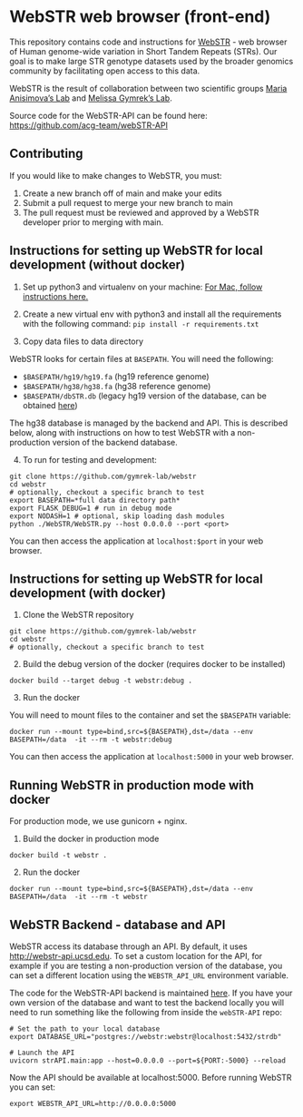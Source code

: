 # WebSTR web browser (front-end)

This repository contains code and instructions for [WebSTR](http://webstr.ucsd.edu/) - web browser of Human genome-wide variation in Short Tandem Repeats (STRs). Our goal is to make large STR genotype datasets used by the broader genomics community by facilitating open access to this data.

WebSTR is the result of collaboration between two scientific groups [Maria Anisimova’s Lab](https://github.com/acg-team) and [Melissa Gymrek’s Lab](https://github.com/gymrek-lab).

Source code for the WebSTR-API can be found here: https://github.com/acg-team/webSTR-API

## Contributing

If you would like to make changes to WebSTR, you must:
1. Create a new branch off of main and make your edits
2. Submit a pull request to merge your new branch to main
3. The pull request must be reviewed and approved by a WebSTR developer prior to merging with main.

## Instructions for setting up WebSTR for local development (without docker)

1. Set up python3 and virtualenv on your machine:
[For Mac, follow instructions here.](https://gist.github.com/pandafulmanda/730a9355e088a9970b18275cb9eadef3)

2. Create a new virtual env with python3 and install all the requirements with the following command:
`pip install -r requirements.txt`

3. Copy data files to data directory

WebSTR looks for certain files at `BASEPATH`. You will need the following:
* `$BASEPATH/hg19/hg19.fa` (hg19 reference genome)
* `$BASEPATH/hg38/hg38.fa` (hg38 reference genome)
* `$BASEPATH/dbSTR.db` (legacy hg19 version of the database, can be obtained [here](https://drive.google.com/file/d/1Lm-nx-G2V726Re67EnOHTWTYhgDo-W38/view?usp=sharing))

The hg38 database is managed by the backend and API. This is described below, along with instructions on how to test WebSTR with a non-production version of the backend database.

4. To run for testing and development:

```
git clone https://github.com/gymrek-lab/webstr
cd webstr
# optionally, checkout a specific branch to test
export BASEPATH=*full data directory path*
export FLASK_DEBUG=1 # run in debug mode
export NODASH=1 # optional, skip loading dash modules
python ./WebSTR/WebSTR.py --host 0.0.0.0 --port <port>
```

You can then access the application at `localhost:$port` in your web browser.

## Instructions for setting up WebSTR for local development (with docker)

1. Clone the WebSTR repository

```
git clone https://github.com/gymrek-lab/webstr
cd webstr
# optionally, checkout a specific branch to test
```

2. Build the debug version of the docker (requires docker to be installed)

```
docker build --target debug -t webstr:debug .
```

3. Run the docker

You will need to mount files to the container and set the `$BASEPATH` variable:

```
docker run --mount type=bind,src=${BASEPATH},dst=/data --env BASEPATH=/data  -it --rm -t webstr:debug
```

You can then access the application at `localhost:5000` in your web browser.

## Running WebSTR in production mode with docker

For production mode, we use gunicorn + nginx. 

1. Build the docker in production mode

```
docker build -t webstr .
```

2. Run the docker

```
docker run --mount type=bind,src=${BASEPATH},dst=/data --env BASEPATH=/data  -it --rm -t webstr
```

## WebSTR Backend - database and API

WebSTR access its database through an API. By default, it uses http://webstr-api.ucsd.edu. To set a custom location for the API, for example if you are testing a non-production version of the database, you can set a different location using the `WEBSTR_API_URL` environment variable.

The code for the WebSTR-API backend is maintained [here](https://github.com/acg-team/webSTR-API). If you have your own version of the database and want to test the backend locally you will need to run something like the following from inside the `webSTR-API` repo:

```
# Set the path to your local database
export DATABASE_URL="postgres://webstr:webstr@localhost:5432/strdb"

# Launch the API
uvicorn strAPI.main:app --host=0.0.0.0 --port=${PORT:-5000} --reload
```

Now the API should be available at localhost:5000. Before running WebSTR you can set:

```
export WEBSTR_API_URL=http://0.0.0.0:5000
```